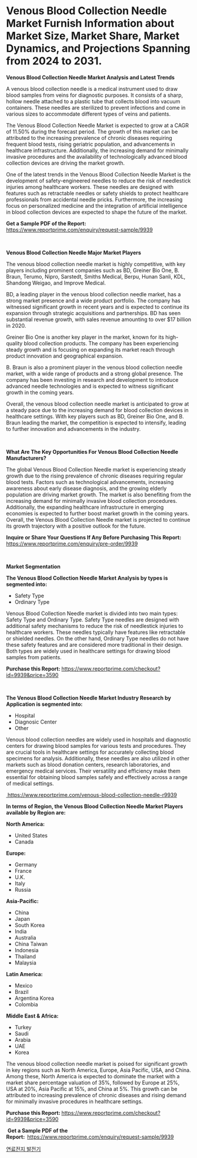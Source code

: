 <p><h1>Venous Blood Collection Needle Market Furnish Information about Market Size, Market Share, Market Dynamics, and Projections Spanning from 2024 to 2031.</h1></p><p><strong>Venous Blood Collection Needle Market Analysis and Latest Trends</strong></p>
<p><p>A venous blood collection needle is a medical instrument used to draw blood samples from veins for diagnostic purposes. It consists of a sharp, hollow needle attached to a plastic tube that collects blood into vacuum containers. These needles are sterilized to prevent infections and come in various sizes to accommodate different types of veins and patients.</p><p>The Venous Blood Collection Needle Market is expected to grow at a CAGR of 11.50% during the forecast period. The growth of this market can be attributed to the increasing prevalence of chronic diseases requiring frequent blood tests, rising geriatric population, and advancements in healthcare infrastructure. Additionally, the increasing demand for minimally invasive procedures and the availability of technologically advanced blood collection devices are driving the market growth.</p><p>One of the latest trends in the Venous Blood Collection Needle Market is the development of safety-engineered needles to reduce the risk of needlestick injuries among healthcare workers. These needles are designed with features such as retractable needles or safety shields to protect healthcare professionals from accidental needle pricks. Furthermore, the increasing focus on personalized medicine and the integration of artificial intelligence in blood collection devices are expected to shape the future of the market.</p></p>
<p><strong>Get a Sample PDF of the Report:&nbsp;</strong> <a href="https://www.reportprime.com/enquiry/request-sample/9939">https://www.reportprime.com/enquiry/request-sample/9939</a></p>
<p>&nbsp;</p>
<p><strong>Venous Blood Collection Needle Major Market Players</strong></p>
<p><p>The venous blood collection needle market is highly competitive, with key players including prominent companies such as BD, Greiner Bio One, B. Braun, Terumo, Nipro, Sarstedt, Smiths Medical, Berpu, Hunan Sanli, KDL, Shandong Weigao, and Improve Medical.</p><p>BD, a leading player in the venous blood collection needle market, has a strong market presence and a wide product portfolio. The company has witnessed significant growth in recent years and is expected to continue its expansion through strategic acquisitions and partnerships. BD has seen substantial revenue growth, with sales revenue amounting to over $17 billion in 2020.</p><p>Greiner Bio One is another key player in the market, known for its high-quality blood collection products. The company has been experiencing steady growth and is focusing on expanding its market reach through product innovation and geographical expansion.</p><p>B. Braun is also a prominent player in the venous blood collection needle market, with a wide range of products and a strong global presence. The company has been investing in research and development to introduce advanced needle technologies and is expected to witness significant growth in the coming years.</p><p>Overall, the venous blood collection needle market is anticipated to grow at a steady pace due to the increasing demand for blood collection devices in healthcare settings. With key players such as BD, Greiner Bio One, and B. Braun leading the market, the competition is expected to intensify, leading to further innovation and advancements in the industry.</p></p>
<p>&nbsp;</p>
<p><strong>What Are The Key Opportunities For Venous Blood Collection Needle Manufacturers?</strong></p>
<p><p>The global Venous Blood Collection Needle market is experiencing steady growth due to the rising prevalence of chronic diseases requiring regular blood tests. Factors such as technological advancements, increasing awareness about early disease diagnosis, and the growing elderly population are driving market growth. The market is also benefiting from the increasing demand for minimally invasive blood collection procedures. Additionally, the expanding healthcare infrastructure in emerging economies is expected to further boost market growth in the coming years. Overall, the Venous Blood Collection Needle market is projected to continue its growth trajectory with a positive outlook for the future.</p></p>
<p><strong>Inquire or Share Your Questions If Any Before Purchasing This Report:</strong> <a href="https://www.reportprime.com/enquiry/pre-order/9939">https://www.reportprime.com/enquiry/pre-order/9939</a></p>
<p>&nbsp;</p>
<p><strong>Market Segmentation</strong></p>
<p><strong>The Venous Blood Collection Needle Market Analysis by types is segmented into:</strong></p>
<p><ul><li>Safety Type</li><li>Ordinary Type</li></ul></p>
<p><p>Venous Blood Collection Needle market is divided into two main types: Safety Type and Ordinary Type. Safety Type needles are designed with additional safety mechanisms to reduce the risk of needlestick injuries to healthcare workers. These needles typically have features like retractable or shielded needles. On the other hand, Ordinary Type needles do not have these safety features and are considered more traditional in their design. Both types are widely used in healthcare settings for drawing blood samples from patients.</p></p>
<p><strong>Purchase this Report:&nbsp;</strong><a href="https://www.reportprime.com/checkout?id=9939&price=3590">https://www.reportprime.com/checkout?id=9939&price=3590</a></p>
<p>&nbsp;</p>
<p><strong>The Venous Blood Collection Needle Market Industry Research by Application is segmented into:</strong></p>
<p><ul><li>Hospital</li><li>Diagnosic Center</li><li>Other</li></ul></p>
<p><p>Venous blood collection needles are widely used in hospitals and diagnostic centers for drawing blood samples for various tests and procedures. They are crucial tools in healthcare settings for accurately collecting blood specimens for analysis. Additionally, these needles are also utilized in other markets such as blood donation centers, research laboratories, and emergency medical services. Their versatility and efficiency make them essential for obtaining blood samples safely and effectively across a range of medical settings.</p></p>
<p><a href="https://www.reportprime.com/venous-blood-collection-needle-r9939">&nbsp;https://www.reportprime.com/venous-blood-collection-needle-r9939</a></p>
<p><strong>In terms of Region, the Venous Blood Collection Needle Market Players available by Region are:</strong></p>
<p>
    <p> <strong> North America: </strong>
        <ul>
            <li>United States</li>
            <li>Canada</li>
        </ul>
        </p> 
    <p> <strong> Europe: </strong>
        <ul>
            <li>Germany</li>
            <li>France</li>
            <li>U.K.</li>
            <li>Italy</li>
            <li>Russia</li>
        </ul>
        </p> 
    <p> <strong> Asia-Pacific: </strong>
        <ul>
            <li>China</li>
            <li>Japan</li>
            <li>South Korea</li>
            <li>India</li>
            <li>Australia</li>
            <li>China Taiwan</li>
            <li>Indonesia</li>
            <li>Thailand</li>
            <li>Malaysia</li>
        </ul>
        </p> 
    <p> <strong> Latin America: </strong>
        <ul>
            <li>Mexico</li>
            <li>Brazil</li>
            <li>Argentina Korea</li>
            <li>Colombia</li>
        </ul>
        </p> 
    <p> <strong> Middle East & Africa: </strong>
        <ul>
            <li>Turkey</li>
            <li>Saudi</li>
            <li>Arabia</li>
            <li>UAE</li>
            <li>Korea</li>
        </ul>
    </p>
    </p>
<p><p>The venous blood collection needle market is poised for significant growth in key regions such as North America, Europe, Asia Pacific, USA, and China. Among these, North America is expected to dominate the market with a market share percentage valuation of 35%, followed by Europe at 25%, USA at 20%, Asia Pacific at 15%, and China at 5%. This growth can be attributed to increasing prevalence of chronic diseases and rising demand for minimally invasive procedures in healthcare settings.</p></p>
<p><strong>Purchase this Report: </strong><a href="https://www.reportprime.com/checkout?id=9939&price=3590">https://www.reportprime.com/checkout?id=9939&price=3590</a></p>
<p>&nbsp;<strong>Get a Sample PDF of the Report:&nbsp;&nbsp;</strong><a href="https://www.reportprime.com/enquiry/request-sample/9939">https://www.reportprime.com/enquiry/request-sample/9939</a></p>
<p><strong></strong></p>
<p><p><a href="https://github.com/sougarounis/Market-Research-Report-List-3/blob/main/563345721593.md">연료전지 발전기</a></p></p>